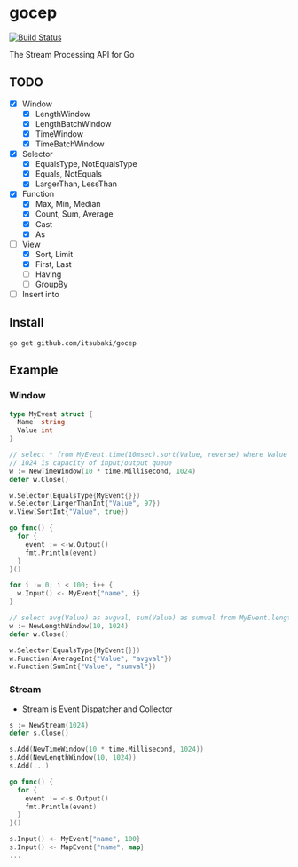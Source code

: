 # gocep

[![Build Status](https://travis-ci.org/itsubaki/gocep.svg?branch=develop)](https://travis-ci.org/itsubaki/gocep)

The Stream Processing API for Go

## TODO

 - [x] Window
    + [x] LengthWindow
    + [x] LengthBatchWindow
    + [x] TimeWindow
    + [x] TimeBatchWindow
 - [x] Selector
    + [x] EqualsType, NotEqualsType
    + [x] Equals, NotEquals
    + [x] LargerThan, LessThan
 - [x] Function
    + [x] Max, Min, Median
    + [x] Count, Sum, Average
    + [x] Cast
    + [x] As
 - [ ] View
    + [x] Sort, Limit
    + [x] First, Last
    + [ ] Having
    + [ ] GroupBy
 - [ ] Insert into

## Install

```console
go get github.com/itsubaki/gocep
```

## Example

### Window

```go
type MyEvent struct {
  Name  string
  Value int
}
```

```go
// select * from MyEvent.time(10msec).sort(Value, reverse) where Value > 97
// 1024 is capacity of input/output queue
w := NewTimeWindow(10 * time.Millisecond, 1024)
defer w.Close()

w.Selector(EqualsType{MyEvent{}})
w.Selector(LargerThanInt{"Value", 97})
w.View(SortInt{"Value", true})

go func() {
  for {
    event := <-w.Output()
    fmt.Println(event)
  }
}()

for i := 0; i < 100; i++ {
  w.Input() <- MyEvent{"name", i}
}
```


```go
// select avg(Value) as avgval, sum(Value) as sumval from MyEvent.length(10)
w := NewLengthWindow(10, 1024)
defer w.Close()

w.Selector(EqualsType{MyEvent{}})
w.Function(AverageInt{"Value", "avgval"})
w.Function(SumInt{"Value", "sumval"})
```

### Stream

 - Stream is Event Dispatcher and Collector

```go
s := NewStream(1024)
defer s.Close()

s.Add(NewTimeWindow(10 * time.Millisecond, 1024))
s.Add(NewLengthWindow(10, 1024))
s.Add(...)

go func() {
  for {
    event := <-s.Output()
    fmt.Println(event)
  }
}()

s.Input() <- MyEvent{"name", 100}
s.Input() <- MapEvent{"name", map}
...
```
